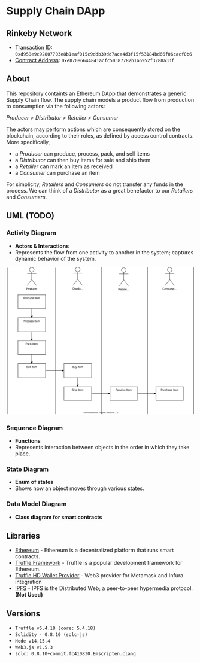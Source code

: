 # Supply Chain DApp

## Rinkeby Network

* [Transaction ID](https://rinkeby.etherscan.io/tx/0xd958e9c92807703e8b1eaf015c9ddb39dd7aca4d3f15f53184bd66f06cacf0b6): `` 0xd958e9c92807703e8b1eaf015c9ddb39dd7aca4d3f15f53184bd66f06cacf0b6 ``
* [Contract Address](https://rinkeby.etherscan.io/address/0xe87086644841acfc50387782b1a6952f3288a33f): `` 0xe87086644841acfc50387782b1a6952f3288a33f  ``

## About
This repository containts an Ethereum DApp that demonstrates a generic Supply Chain flow. The supply chain models a product flow from production to consumption via the following actors:  

*Producer > Distributor > Retailer > Consumer*  
 
 The actors may perform actions which are consequently stored on the blockchain, according to their roles, as defined by access control contracts. More specifically,  
 
 * a *Producer* can produce, process, pack, and sell items
 * a *Distributor* can then buy items for sale and ship them 
 * a *Retailer* can mark an item as received 
 * a *Consumer* can purchase an item
 
 For simplicity, *Retailers* and *Consumers* do not transfer any funds in the process. We can think of a *Distributor* as a great benefactor to our *Retailers* and *Consumers*.

## UML (TODO)

### Activity Diagram

* **Actors & Interactions**
* Represents the flow from one activity to another in the system; captures dynamic behavior of the system.

![Acitivty Diagram](/uml/activity-diagram.svg)

### Sequence Diagram 

* **Functions**
* Represents interaction between objects in the order in which they take place.

### State Diagram 

* **Enum of states**
* Shows how an object moves through various states.

### Data Model Diagram

* **Class diagram for smart contracts**

## Libraries

* [Ethereum](https://www.ethereum.org/) - Ethereum is a decentralized platform that runs smart contracts.
* [Truffle Framework](http://truffleframework.com/) - Truffle is a popular development framework for Ethereum.
* [Truffle HD Wallet Provider](https://www.npmjs.com/package/truffle-hdwallet-provider) - Web3 provider for Metamask and Infura integration
* [IPFS](https://ipfs.io/) - IPFS is the Distributed Web; a peer-to-peer hypermedia protocol. **(Not Used)**

## Versions

* ``Truffle v5.4.18 (core: 5.4.18)``
* ``Solidity - 0.8.10 (solc-js)``
* ``Node v14.15.4``
* ``Web3.js v1.5.3``
* ``solc: 0.8.10+commit.fc410830.Emscripten.clang``